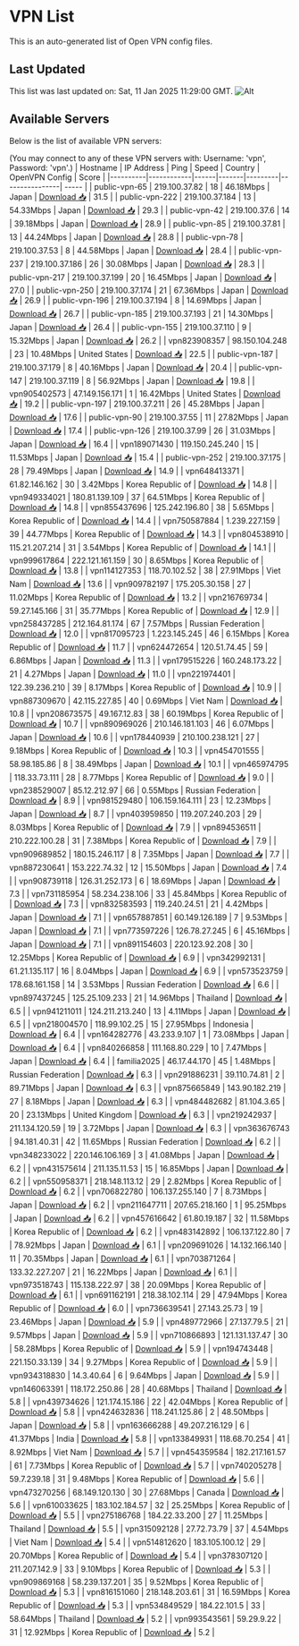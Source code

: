 # VPN List

This is an auto-generated list of Open VPN config files.

## Last Updated

This list was last updated on: Sat, 11 Jan 2025 11:29:00 GMT.
![Alt](https://repobeats.axiom.co/api/embed/186b98318ef1479477931607c1ad7d823f12451f.svg "Repobeats analytics image")

## Available Servers

Below is the list of available VPN servers:

(You may connect to any of these VPN servers with: Username: 'vpn', Password: 'vpn'.)
| Hostname | IP Address | Ping | Speed | Country | OpenVPN Config | Score |
|----------|------------|------|-------|---------|----------------| ----- |
| public-vpn-65 | 219.100.37.82 | 18 | 46.18Mbps | Japan | [Download 📥](./configs/server_0_JP.ovpn) | 31.5 |
| public-vpn-222 | 219.100.37.184 | 13 | 54.33Mbps | Japan | [Download 📥](./configs/server_1_JP.ovpn) | 29.3 |
| public-vpn-42 | 219.100.37.6 | 14 | 39.18Mbps | Japan | [Download 📥](./configs/server_2_JP.ovpn) | 28.9 |
| public-vpn-85 | 219.100.37.81 | 13 | 44.24Mbps | Japan | [Download 📥](./configs/server_3_JP.ovpn) | 28.8 |
| public-vpn-78 | 219.100.37.53 | 8 | 44.58Mbps | Japan | [Download 📥](./configs/server_4_JP.ovpn) | 28.4 |
| public-vpn-237 | 219.100.37.186 | 26 | 30.08Mbps | Japan | [Download 📥](./configs/server_5_JP.ovpn) | 28.3 |
| public-vpn-217 | 219.100.37.199 | 20 | 16.45Mbps | Japan | [Download 📥](./configs/server_6_JP.ovpn) | 27.0 |
| public-vpn-250 | 219.100.37.174 | 21 | 67.36Mbps | Japan | [Download 📥](./configs/server_7_JP.ovpn) | 26.9 |
| public-vpn-196 | 219.100.37.194 | 8 | 14.69Mbps | Japan | [Download 📥](./configs/server_8_JP.ovpn) | 26.7 |
| public-vpn-185 | 219.100.37.193 | 21 | 14.30Mbps | Japan | [Download 📥](./configs/server_9_JP.ovpn) | 26.4 |
| public-vpn-155 | 219.100.37.110 | 9 | 15.32Mbps | Japan | [Download 📥](./configs/server_10_JP.ovpn) | 26.2 |
| vpn823908357 | 98.150.104.248 | 23 | 10.48Mbps | United States | [Download 📥](./configs/server_11_US.ovpn) | 22.5 |
| public-vpn-187 | 219.100.37.179 | 8 | 40.16Mbps | Japan | [Download 📥](./configs/server_12_JP.ovpn) | 20.4 |
| public-vpn-147 | 219.100.37.119 | 8 | 56.92Mbps | Japan | [Download 📥](./configs/server_13_JP.ovpn) | 19.8 |
| vpn905402573 | 47.149.156.171 | 1 | 16.42Mbps | United States | [Download 📥](./configs/server_14_US.ovpn) | 19.2 |
| public-vpn-197 | 219.100.37.211 | 26 | 45.28Mbps | Japan | [Download 📥](./configs/server_15_JP.ovpn) | 17.6 |
| public-vpn-90 | 219.100.37.55 | 11 | 27.82Mbps | Japan | [Download 📥](./configs/server_16_JP.ovpn) | 17.4 |
| public-vpn-126 | 219.100.37.99 | 26 | 31.03Mbps | Japan | [Download 📥](./configs/server_17_JP.ovpn) | 16.4 |
| vpn189071430 | 119.150.245.240 | 15 | 11.53Mbps | Japan | [Download 📥](./configs/server_18_JP.ovpn) | 15.4 |
| public-vpn-252 | 219.100.37.175 | 28 | 79.49Mbps | Japan | [Download 📥](./configs/server_19_JP.ovpn) | 14.9 |
| vpn648413371 | 61.82.146.162 | 30 | 3.42Mbps | Korea Republic of | [Download 📥](./configs/server_20_KR.ovpn) | 14.8 |
| vpn949334021 | 180.81.139.109 | 37 | 64.51Mbps | Korea Republic of | [Download 📥](./configs/server_21_KR.ovpn) | 14.8 |
| vpn855437696 | 125.242.196.80 | 38 | 5.65Mbps | Korea Republic of | [Download 📥](./configs/server_22_KR.ovpn) | 14.4 |
| vpn750587884 | 1.239.227.159 | 39 | 44.77Mbps | Korea Republic of | [Download 📥](./configs/server_23_KR.ovpn) | 14.3 |
| vpn804538910 | 115.21.207.214 | 31 | 3.54Mbps | Korea Republic of | [Download 📥](./configs/server_24_KR.ovpn) | 14.1 |
| vpn999617864 | 222.121.161.159 | 30 | 8.65Mbps | Korea Republic of | [Download 📥](./configs/server_25_KR.ovpn) | 13.8 |
| vpn114127353 | 118.70.102.52 | 38 | 27.91Mbps | Viet Nam | [Download 📥](./configs/server_26_VN.ovpn) | 13.6 |
| vpn909782197 | 175.205.30.158 | 27 | 11.02Mbps | Korea Republic of | [Download 📥](./configs/server_27_KR.ovpn) | 13.2 |
| vpn216769734 | 59.27.145.166 | 31 | 35.77Mbps | Korea Republic of | [Download 📥](./configs/server_28_KR.ovpn) | 12.9 |
| vpn258437285 | 212.164.81.174 | 67 | 7.57Mbps | Russian Federation | [Download 📥](./configs/server_29_RU.ovpn) | 12.0 |
| vpn817095723 | 1.223.145.245 | 46 | 6.15Mbps | Korea Republic of | [Download 📥](./configs/server_30_KR.ovpn) | 11.7 |
| vpn624472654 | 120.51.74.45 | 59 | 6.86Mbps | Japan | [Download 📥](./configs/server_31_JP.ovpn) | 11.3 |
| vpn179515226 | 160.248.173.22 | 21 | 4.27Mbps | Japan | [Download 📥](./configs/server_32_JP.ovpn) | 11.0 |
| vpn221974401 | 122.39.236.210 | 39 | 8.17Mbps | Korea Republic of | [Download 📥](./configs/server_33_KR.ovpn) | 10.9 |
| vpn887309670 | 42.115.227.85 | 40 | 0.69Mbps | Viet Nam | [Download 📥](./configs/server_34_VN.ovpn) | 10.8 |
| vpn208673575 | 49.167.12.83 | 38 | 60.19Mbps | Korea Republic of | [Download 📥](./configs/server_35_KR.ovpn) | 10.7 |
| vpn890969026 | 210.146.181.103 | 46 | 6.07Mbps | Japan | [Download 📥](./configs/server_36_JP.ovpn) | 10.6 |
| vpn178440939 | 210.100.238.121 | 27 | 9.18Mbps | Korea Republic of | [Download 📥](./configs/server_37_KR.ovpn) | 10.3 |
| vpn454701555 | 58.98.185.86 | 8 | 38.49Mbps | Japan | [Download 📥](./configs/server_38_JP.ovpn) | 10.1 |
| vpn465974795 | 118.33.73.111 | 28 | 8.77Mbps | Korea Republic of | [Download 📥](./configs/server_39_KR.ovpn) | 9.0 |
| vpn238529007 | 85.12.212.97 | 66 | 0.55Mbps | Russian Federation | [Download 📥](./configs/server_40_RU.ovpn) | 8.9 |
| vpn981529480 | 106.159.164.111 | 23 | 12.23Mbps | Japan | [Download 📥](./configs/server_41_JP.ovpn) | 8.7 |
| vpn403959850 | 119.207.240.203 | 29 | 8.03Mbps | Korea Republic of | [Download 📥](./configs/server_42_KR.ovpn) | 7.9 |
| vpn894536511 | 210.222.100.28 | 31 | 7.38Mbps | Korea Republic of | [Download 📥](./configs/server_43_KR.ovpn) | 7.9 |
| vpn909689852 | 180.15.246.117 | 8 | 7.35Mbps | Japan | [Download 📥](./configs/server_44_JP.ovpn) | 7.7 |
| vpn887230641 | 153.222.74.32 | 12 | 15.50Mbps | Japan | [Download 📥](./configs/server_45_JP.ovpn) | 7.4 |
| vpn908739118 | 126.31.252.173 | 6 | 18.69Mbps | Japan | [Download 📥](./configs/server_46_JP.ovpn) | 7.3 |
| vpn731185954 | 58.234.238.106 | 33 | 45.84Mbps | Korea Republic of | [Download 📥](./configs/server_47_KR.ovpn) | 7.3 |
| vpn832583593 | 119.240.24.51 | 21 | 4.42Mbps | Japan | [Download 📥](./configs/server_48_JP.ovpn) | 7.1 |
| vpn657887851 | 60.149.126.189 | 7 | 9.53Mbps | Japan | [Download 📥](./configs/server_49_JP.ovpn) | 7.1 |
| vpn773597226 | 126.78.27.245 | 6 | 45.16Mbps | Japan | [Download 📥](./configs/server_50_JP.ovpn) | 7.1 |
| vpn891154603 | 220.123.92.208 | 30 | 12.25Mbps | Korea Republic of | [Download 📥](./configs/server_51_KR.ovpn) | 6.9 |
| vpn342992131 | 61.21.135.117 | 16 | 8.04Mbps | Japan | [Download 📥](./configs/server_52_JP.ovpn) | 6.9 |
| vpn573523759 | 178.68.161.158 | 14 | 3.53Mbps | Russian Federation | [Download 📥](./configs/server_53_RU.ovpn) | 6.6 |
| vpn897437245 | 125.25.109.233 | 21 | 14.96Mbps | Thailand | [Download 📥](./configs/server_54_TH.ovpn) | 6.5 |
| vpn941211011 | 124.211.213.240 | 13 | 4.11Mbps | Japan | [Download 📥](./configs/server_55_JP.ovpn) | 6.5 |
| vpn218004570 | 118.99.102.25 | 15 | 27.95Mbps | Indonesia | [Download 📥](./configs/server_56_ID.ovpn) | 6.4 |
| vpn164282776 | 43.233.9.107 | 1 | 73.08Mbps | Japan | [Download 📥](./configs/server_57_JP.ovpn) | 6.4 |
| vpn840266858 | 111.168.80.229 | 10 | 7.47Mbps | Japan | [Download 📥](./configs/server_58_JP.ovpn) | 6.4 |
| familia2025 | 46.17.44.170 | 45 | 1.48Mbps | Russian Federation | [Download 📥](./configs/server_59_RU.ovpn) | 6.3 |
| vpn291886231 | 39.110.74.81 | 2 | 89.71Mbps | Japan | [Download 📥](./configs/server_60_JP.ovpn) | 6.3 |
| vpn875665849 | 143.90.182.219 | 27 | 8.18Mbps | Japan | [Download 📥](./configs/server_61_JP.ovpn) | 6.3 |
| vpn484482682 | 81.104.3.65 | 20 | 23.13Mbps | United Kingdom | [Download 📥](./configs/server_62_GB.ovpn) | 6.3 |
| vpn219242937 | 211.134.120.59 | 19 | 3.72Mbps | Japan | [Download 📥](./configs/server_63_JP.ovpn) | 6.3 |
| vpn363676743 | 94.181.40.31 | 42 | 11.65Mbps | Russian Federation | [Download 📥](./configs/server_64_RU.ovpn) | 6.2 |
| vpn348233022 | 220.146.106.169 | 3 | 41.08Mbps | Japan | [Download 📥](./configs/server_65_JP.ovpn) | 6.2 |
| vpn431575614 | 211.135.11.53 | 15 | 16.85Mbps | Japan | [Download 📥](./configs/server_66_JP.ovpn) | 6.2 |
| vpn550958371 | 218.148.113.12 | 29 | 2.82Mbps | Korea Republic of | [Download 📥](./configs/server_67_KR.ovpn) | 6.2 |
| vpn706822780 | 106.137.255.140 | 7 | 8.73Mbps | Japan | [Download 📥](./configs/server_68_JP.ovpn) | 6.2 |
| vpn211647711 | 207.65.218.160 | 1 | 95.25Mbps | Japan | [Download 📥](./configs/server_69_JP.ovpn) | 6.2 |
| vpn457616642 | 61.80.19.187 | 32 | 11.58Mbps | Korea Republic of | [Download 📥](./configs/server_70_KR.ovpn) | 6.2 |
| vpn483142892 | 106.137.122.80 | 7 | 78.92Mbps | Japan | [Download 📥](./configs/server_71_JP.ovpn) | 6.1 |
| vpn209691026 | 14.132.166.140 | 11 | 70.35Mbps | Japan | [Download 📥](./configs/server_72_JP.ovpn) | 6.1 |
| vpn703871264 | 133.32.227.207 | 21 | 16.22Mbps | Japan | [Download 📥](./configs/server_73_JP.ovpn) | 6.1 |
| vpn973518743 | 115.138.222.97 | 38 | 20.09Mbps | Korea Republic of | [Download 📥](./configs/server_74_KR.ovpn) | 6.1 |
| vpn691162191 | 218.38.102.114 | 29 | 47.94Mbps | Korea Republic of | [Download 📥](./configs/server_75_KR.ovpn) | 6.0 |
| vpn736639541 | 27.143.25.73 | 19 | 23.46Mbps | Japan | [Download 📥](./configs/server_76_JP.ovpn) | 5.9 |
| vpn489772966 | 27.137.79.5 | 21 | 9.57Mbps | Japan | [Download 📥](./configs/server_77_JP.ovpn) | 5.9 |
| vpn710866893 | 121.131.137.47 | 30 | 58.28Mbps | Korea Republic of | [Download 📥](./configs/server_78_KR.ovpn) | 5.9 |
| vpn194743448 | 221.150.33.139 | 34 | 9.27Mbps | Korea Republic of | [Download 📥](./configs/server_79_KR.ovpn) | 5.9 |
| vpn934318830 | 14.3.40.64 | 6 | 9.64Mbps | Japan | [Download 📥](./configs/server_80_JP.ovpn) | 5.9 |
| vpn146063391 | 118.172.250.86 | 28 | 40.68Mbps | Thailand | [Download 📥](./configs/server_81_TH.ovpn) | 5.8 |
| vpn439734626 | 121.174.15.186 | 22 | 42.04Mbps | Korea Republic of | [Download 📥](./configs/server_82_KR.ovpn) | 5.8 |
| vpn424632836 | 118.241.125.86 | 2 | 48.50Mbps | Japan | [Download 📥](./configs/server_83_JP.ovpn) | 5.8 |
| vpn163666288 | 49.207.216.129 | 6 | 41.37Mbps | India | [Download 📥](./configs/server_84_IN.ovpn) | 5.8 |
| vpn133849931 | 118.68.70.254 | 41 | 8.92Mbps | Viet Nam | [Download 📥](./configs/server_85_VN.ovpn) | 5.7 |
| vpn454359584 | 182.217.161.57 | 61 | 7.73Mbps | Korea Republic of | [Download 📥](./configs/server_86_KR.ovpn) | 5.7 |
| vpn740205278 | 59.7.239.18 | 31 | 9.48Mbps | Korea Republic of | [Download 📥](./configs/server_87_KR.ovpn) | 5.6 |
| vpn473270256 | 68.149.120.130 | 30 | 27.68Mbps | Canada | [Download 📥](./configs/server_88_CA.ovpn) | 5.6 |
| vpn610033625 | 183.102.184.57 | 32 | 25.25Mbps | Korea Republic of | [Download 📥](./configs/server_89_KR.ovpn) | 5.5 |
| vpn275186768 | 184.22.33.200 | 27 | 11.25Mbps | Thailand | [Download 📥](./configs/server_90_TH.ovpn) | 5.5 |
| vpn315092128 | 27.72.73.79 | 37 | 4.54Mbps | Viet Nam | [Download 📥](./configs/server_91_VN.ovpn) | 5.4 |
| vpn514812620 | 183.105.100.12 | 29 | 20.70Mbps | Korea Republic of | [Download 📥](./configs/server_92_KR.ovpn) | 5.4 |
| vpn378307120 | 211.207.142.9 | 33 | 9.10Mbps | Korea Republic of | [Download 📥](./configs/server_93_KR.ovpn) | 5.3 |
| vpn909869168 | 58.239.137.201 | 35 | 9.52Mbps | Korea Republic of | [Download 📥](./configs/server_94_KR.ovpn) | 5.3 |
| vpn816151060 | 218.148.203.61 | 31 | 16.59Mbps | Korea Republic of | [Download 📥](./configs/server_95_KR.ovpn) | 5.3 |
| vpn534849529 | 184.22.101.5 | 33 | 58.64Mbps | Thailand | [Download 📥](./configs/server_96_TH.ovpn) | 5.2 |
| vpn993543561 | 59.29.9.22 | 31 | 12.92Mbps | Korea Republic of | [Download 📥](./configs/server_97_KR.ovpn) | 5.2 |
